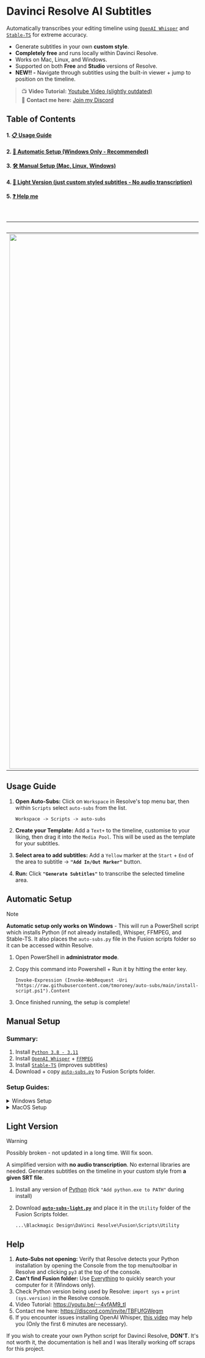 # Davinci Resolve AI Subtitles
Automatically transcribes your editing timeline using [`OpenAI Whisper`](https://openai.com/research/whisper) and [`Stable-TS`](https://github.com/jianfch/stable-ts) for extreme accuracy.
- Generate subtitles in your own **custom style**.
- **Completely free** and runs locally within Davinci Resolve.
- Works on Mac, Linux, and Windows.
- Supported on both **Free** and **Studio** versions of Resolve.
- **NEW!! -** Navigate through subtitles using the built-in viewer + jump to position on the timeline.

> :tv: **Video Tutorial:** [Youtube Video (slightly outdated)](https://youtu.be/--4vfAM9_tI) <br>
> :tea: **Contact me here:** [Join my Discord](https://discord.com/invite/TBFUfGWegm)


## Table of Contents
#### 1. [📋 Usage Guide](#usage-guide)
#### 2. [📡 Automatic Setup (Windows Only - Recommended)](#automatic-setup)
#### 3. [🛠️ Manual Setup (Mac, Linux, Windows)](#manual-setup)
#### 4. [📜 Light Version (just custom styled subtitles - No audio transcription)](#light-version)
#### 5. [❓ Help me](#help)

<br/>

Basic to Advanced Options + Subtitle Navigator             |  Subtitle Example
:-------------------------:|:-------------------------:
<img alt="Subtitle Example" src="https://github.com/tmoroney/auto-subs/assets/72154813/88cdfba8-b3b3-4e5c-b349-1be0edf08755" width="1400">  |  <img alt="Subtitle Example" src="https://github.com/tmoroney/auto-subs/assets/72154813/a2b06385-672b-400d-9c14-ba0a4def1625" width="650">

## Usage Guide
1. **Open Auto-Subs:** Click on `Workspace` in Resolve's top menu bar, then within `Scripts` select `auto-subs` from the list.

       Workspace -> Scripts -> auto-subs

2. **Create your Template:** Add a `Text+` to the timeline, customise to your liking, then drag it into the `Media Pool`. This will be used as the template for your subtitles.
3. **Select area to add subtitles:** Add a `Yellow` marker at the `Start` + `End` of the area to subtitle -> **`"Add In/Out Marker"`** button.
4. **Run:** Click **`"Generate Subtitles"`** to transcribe the selected timeline area.

## Automatic Setup
> [!NOTE] 
> **Automatic setup only works on Windows** - This will run a PowerShell script which installs Python (if not already installed), Whisper, FFMPEG, and Stable-TS.
> It also places the `auto-subs.py` file in the Fusion scripts folder so it can be accessed within Resolve.
1. Open PowerShell in **administrator mode**.
2. Copy this command into Powershell + Run it by hitting the enter key.

       Invoke-Expression (Invoke-WebRequest -Uri "https://raw.githubusercontent.com/tmoroney/auto-subs/main/install-script.ps1").Content
3. Once finished running, the setup is complete!

## Manual Setup
### Summary:
1. Install [`Python 3.8 - 3.11`](https://www.python.org/downloads/)
2. Install [`OpenAI Whisper`](https://github.com/openai/whisper) + [`FFMPEG`](https://ffmpeg.org/)
3. Install [`Stable-TS`](https://github.com/jianfch/stable-ts) (improves subtitles)
4. Download + copy [`auto-subs.py`](https://github.com/tmoroney/auto-subs/blob/main/auto-subs.py) to Fusion Scripts folder.

### Setup Guides:
<details>
<summary>Windows Setup</summary>
       
### Step 1: Install Python
Download `Python 3.8 - 3.11` from [python.org](https://www.python.org/downloads/) and run the installer. Make sure to tick `"Add python.exe to PATH"` during installation.
> If you are having issues, ensure that `Path` in your system environment variables contains `C:\Python311\` and `C:\Python311\Scripts\`.

### Step 2: Install Whisper
From the [Whisper setup guide](https://github.com/openai/whisper/tree/main#readme) - Run the following command to install OpenAI Whisper for your OS.
    
    pip install -U openai-whisper

Then install [FFMPEG](https://ffmpeg.org/) using your preferred method (needed for audio processing). I recommend using a package manager to install FFMPEG as the process can be quite confusing otherwise:

    # on Windows using Chocolatey (https://chocolatey.org/install)
    choco install ffmpeg

    # on Windows using Scoop (https://scoop.sh/)
    scoop install ffmpeg

### Step 3: Install Stable-TS
Install Stable-TS by running this command in the terminal:

    pip install -U stable-ts

### Step 4: Download the Python Script
Download the [`auto-subs.py`](https://github.com/tmoroney/auto-subs/blob/main/auto-subs.py) file. Copy this file to the `Utility` folder within the Fusion `Scripts` folder. The directory should look like this:
  
    ...\Blackmagic Design\DaVinci Resolve\Fusion\Scripts\Utility

This directory can usually be found inside `C:\ProgramData\`.
</details>

<details>
<summary>MacOS Setup</summary>

### Open the terminal and run the following commands...
1. Install [Homebrew](https://brew.sh/) package manager:

       /bin/bash -c "$(curl -fsSL https://raw.githubusercontent.com/Homebrew/install/HEAD/install.sh)"

2. Install Python:

       brew install python

3. Install [FFMPEG](https://ffmpeg.org/) (used by Whisper for audio processing):

       brew install ffmpeg

4. Install OpenAI Whisper:

       pip install -U openai-whisper

5. Install Stable-TS:

       pip install -U stable-ts

6. Download [`auto-subs.py`](https://github.com/tmoroney/auto-subs/blob/main/auto-subs.py) (click **"Download Raw File"**) and copy it to `Fusion` -> `Scripts` -> **`Utility`**.
The directory should look like this:
  
       ...\Blackmagic Design\DaVinci Resolve\Fusion\Scripts\Utility


</details>


## Light Version
> [!WARNING]
> Possibly broken - not updated in a long time. Will fix soon.

A simplified version with **no audio transcription**. No external libraries are needed. Generates subtitles on the timeline in your custom style from **a given SRT file**.
  1. Install any version of [Python](https://www.python.org/downloads/) (tick `"Add python.exe to PATH"` during install)
  2. Download **[`auto-subs-light.py`](https://github.com/tmoroney/auto-subs/blob/main/auto-subs-light.py)** and place it in the `Utility` folder of the Fusion Scripts folder.

         ...\Blackmagic Design\DaVinci Resolve\Fusion\Scripts\Utility

## Help
1. **Auto-Subs not opening:** Verify that Resolve detects your Python installation by opening the Console from the top menu/toolbar in Resolve and clicking `py3` at the top of the console.
2. **Can't find Fusion folder:** Use [Everything](https://www.voidtools.com/) to quickly search your computer for it (Windows only).
3. Check Python version being used by Resolve: `import sys` + `print (sys.version)` in the Resolve console.
4. Video Tutorial: https://youtu.be/--4vfAM9_tI
5. Contact me here: https://discord.com/invite/TBFUfGWegm
6. If you encounter issues installing OpenAI Whisper, [this video](https://youtu.be/ABFqbY_rmEk) may help you (Only the first 6 minutes are necessary).

If you wish to create your own Python script for Davinci Resolve, **DON'T**. It's not worth it, the documentation is hell and I was literally working off scraps for this project.
